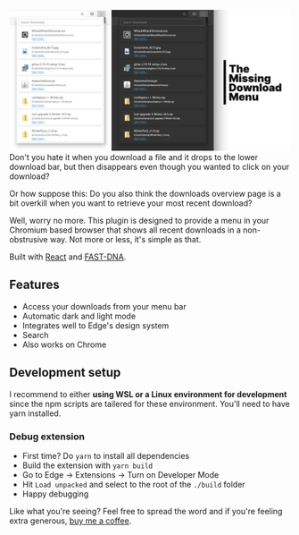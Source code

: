 ![TMDM - The Missing Download Menu](./docs/img/social_alpha.png)
Don't you hate it when you download a file and it drops to the lower download bar, but then disappears even though you wanted to click on your download?

Or how suppose this: Do you also think the downloads overview page is a bit overkill when you want to retrieve your most recent download?

Well, worry no more. This plugin is designed to provide a menu in your Chromium based browser that shows all recent downloads in a non-obstrusive way. Not more or less, it's simple as that.

Built with [React](https://create-react-app.dev/) and [FAST-DNA](https://fast.design/).

## Features
- Access your downloads from your menu bar
- Automatic dark and light mode
- Integrates well to Edge's design system
- Search
- Also works on Chrome

## Development setup
I recommend to either **using WSL or a Linux environment for development** since the npm scripts are tailered for these environment. You'll need to have yarn installed.

### Debug extension
- First time? Do `yarn` to install all dependencies
- Build the extension with `yarn build`
- Go to Edge -> Extensions -> Turn on Developer Mode
- Hit `Load unpacked` and select to the root of the `./build` folder
- Happy debugging

Like what you're seeing? Feel free to spread the word and if you're feeling extra generous, [buy me a coffee](https://www.buymeacoffee.com/ginomessmer).
